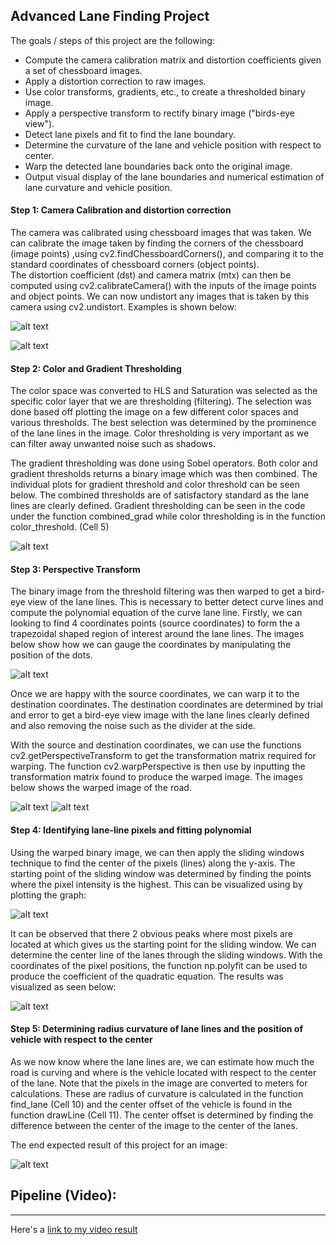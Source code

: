 

**Advanced Lane Finding Project**
---

The goals / steps of this project are the following:

* Compute the camera calibration matrix and distortion coefficients given a set of chessboard images.
* Apply a distortion correction to raw images.
* Use color transforms, gradients, etc., to create a thresholded binary image.
* Apply a perspective transform to rectify binary image ("birds-eye view").
* Detect lane pixels and fit to find the lane boundary.
* Determine the curvature of the lane and vehicle position with respect to center.
* Warp the detected lane boundaries back onto the original image.
* Output visual display of the lane boundaries and numerical estimation of lane curvature and vehicle position.

[//]: # (Image References)

[image1]: ./output_readme/chessboard_undistort.png "chess undistort"
[image2]: ./output_readme/road_undistort.png "road undistort"
[image3]: ./output_readme/thresholding.png "thresholding"
[image4]: ./output_readme/points.png "point map"
[image5]: ./output_readme/warped.png "binary warp"
[image6]: ./output_readme/warped2.png "road warp"
[image7]: ./output_readme/hist.png "histogram"
[image8]: ./output_readme/fit.png "fit"
[image9]: ./output_readme/result.png "end result"
[video1]: ./test.mp4 "Video"

#### Step 1: Camera Calibration and distortion correction 

The camera was calibrated using chessboard images that was taken. We can calibrate the image taken by finding the corners of the chessboard (image points) ,using cv2.findChessboardCorners(), and comparing it to the standard coordinates of chessboard corners (object points).  
The distortion coefficient (dst) and camera matrix (mtx) can then be computed using cv2.calibrateCamera() with the inputs of the image points and object points. We can now undistort any images that is taken by this camera using cv2.undistort. Examples is shown below:  

![alt text][image1]

![alt text][image2]
 
#### Step 2: Color and Gradient Thresholding 
 
The color space was converted to HLS and Saturation was selected as the specific color layer that we are thresholding (filtering). The selection was done based off plotting the image on a few different color spaces and various thresholds. The best selection was determined by the prominence of the lane lines in the image. Color thresholding is very important as we can filter away unwanted noise such as shadows.

The gradient thresholding was done using Sobel operators. Both color and gradient thresholds returns a binary image which was then combined. The individual plots for gradient threshold and color threshold can be seen below. The combined thresholds are of satisfactory standard as the lane lines are clearly defined. Gradient thresholding can be seen in the code under the function combined_grad while color thresholding is in the function color_threshold. (Cell 5) 

![alt text][image3]


#### Step 3: Perspective Transform 
 
The binary image from the threshold filtering was then warped to get a bird-eye view of the lane lines. This is necessary to better detect curve lines and compute the polynomial equation of the curve lane line.  Firstly, we can looking to find 4 coordinates points (source coordinates) to form the a trapezoidal shaped region of interest around the lane lines. The images below show how we can gauge the coordinates by manipulating the position of the dots.

![alt text][image4]



Once we are happy with the source coordinates, we can warp it to the destination coordinates. The destination coordinates are determined by trial and error to get a bird-eye view image with the lane lines clearly defined and also removing the noise such as the divider at the side. 

With the source and destination coordinates, we can use the functions cv2.getPerspectiveTransform to get the transformation matrix required for warping.  The function cv2.warpPerspective is then use by inputting the transformation matrix found to produce the warped image. The images below shows the warped image of the road. 

![alt text][image5]
![alt text][image6]

#### Step 4: Identifying lane-line pixels and fitting polynomial 
 
Using the warped binary image, we can then apply the sliding windows technique to find the center of the pixels (lines) along the y-axis. The starting point of the sliding window was determined by finding the points where the pixel intensity is the highest. This can be visualized using by plotting the graph:
 
 ![alt text][image7]
 
 It can be observed that there 2 obvious peaks where most pixels are located at which gives us the starting point for the sliding window. We can determine the center line of the lanes through the sliding windows. With the coordinates of the pixel positions, the function np.polyfit can be used to produce the coefficient of the quadratic equation. The results was visualized as seen below: 


![alt text][image8]
 
 
#### Step 5: Determining radius curvature of lane lines and the position of vehicle with respect to the center  
 
As we now know where the lane lines are, we can estimate how much the road is curving and where is the vehicle located with respect to the center of the lane. Note that the pixels in the image are converted to meters for calculations. These are radius of curvature is calculated  in the function find_lane (Cell 10) and the center offset of  the vehicle is found in the function drawLine (Cell 11). The center offset is determined by finding the difference between the center of the image to the center of the lanes. 
 
The end expected result of this project for an image: 

![alt text][image9]

## Pipeline (Video):
---

Here's a [link to my video result](./test.mp4)

 
 
 

